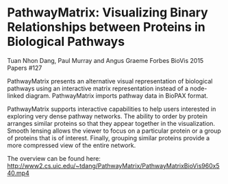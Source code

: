 PathwayMatrix: Visualizing Binary Relationships between Proteins in Biological Pathways
=============
Tuan Nhon Dang, Paul Murray and Angus Graeme Forbes
BioVis 2015 Papers #127

PathwayMatrix presents an alternative visual representation of biological pathways using an interactive matrix representation instead of a node-linked diagram. PathwayMatrix imports pathway data in BioPAX format.

PathwayMatrix supports interactive capabilities to help users interested in exploring very dense pathway networks. The ability to order by protein arranges similar proteins so that they appear together in the visualization. Smooth lensing allows the viewer to focus on a particular protein or a group of proteins that is of interest. Finally, grouping similar proteins provide a more compressed view of the entire network.

The overview can be found here: http://www2.cs.uic.edu/~tdang/PathwayMatrix/PathwayMatrixBioVis960x540.mp4







